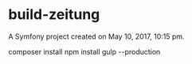 build-zeitung
=============

A Symfony project created on May 10, 2017, 10:15 pm.

composer install
npm install
gulp --production
